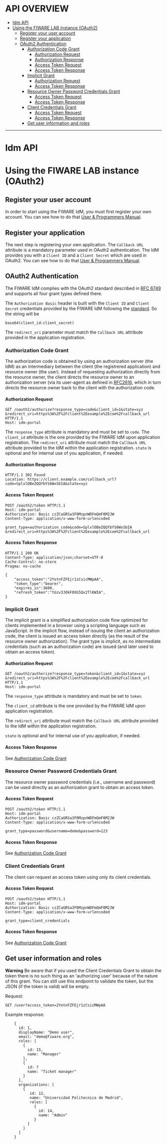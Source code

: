 # API OVERVIEW

+ [Idm API](#def-apiIdm)
+ [Using the FIWARE LAB instance (OAuth2)](#def-apiOAuth)
  + [Register your user account](#def-userAccount)
  + [Register your application](#def-registerApplication)
  + [OAuth2 Authentication](#def-oauth2Auth)
     - [Authorization Code Grant](#def-codeGrant)
       - [Authorization Request](#def-codeGrantAuthReq)
       - [Authorization Response](#def-codeGrantAuthRes)
       - [Access Token Request](#def-codeGrantTokReq)
       - [Access Token Response](#def-codeGrantTokRes)
     - [Implicit Grant](#def-implicitGrant)
       - [Authorization Request](#def-impliGrantAuthReq)
       - [Access Token Response](#def-impliGrantTokRes)
     - [Resource Owner Password Credentials Grant](#def-passwordGrant)
       - [Access Token Request](#def-passGrantTokReq)
       - [Access Token Response](#def-passGrantTokRes)
     - [Client Credentials Grant](#def-credentialsGrant)
        - [Access Token Request](#def-credGrantTokReq)
       - [Access Token Response](#def-credGrantTokRes)
    + [Get user information and roles](#def-getUserInfo)
---
<a name="def-apiIdm"></a>
# Idm API 


<a name="def-apiOAuth"></a>
# Using the FIWARE LAB instance (OAuth2)

<a name="def-userAccount"></a>
## Register your user account


In order to start using the FIWARE IdM, you must first register your
own account. You can see how to do that [User & Programmers Manual](http://mesias.readthedocs.org/en/latest/user_guide/#def-user-guide).

<a name="def-registerApplication"></a>
## Register your application

The next step is registering your own application. The `Callback URL` attribute is a mandatory parameter used in OAuth2 authentication. The IdM provides you with a `Client ID` and a `Client Secret` which are used in OAuth2. You can see how to do that [User & Programmers Manual](http://mesias.readthedocs.org/en/latest/user_guide/#def-register-app).

<a name="def-oauth2Auth"></a>
## OAuth2 Authentication

The FIWARE IdM complies with the OAuth2 standard described in [RFC
6749](http://tools.ietf.org/html/rfc6749) and supports all four grant types defined there.

The `Authorization Basic` header is built with the `Client ID` and
`Client Secret` credentials provided by the FIWARE IdM following the 
[standard](http://tools.ietf.org/html/rfc2617). So the string will be

~~~
base64(client_id:client_secret)
~~~

The `redirect_uri` parameter must match the `Callback URL` attribute
provided in the application registration.

<a name="def-codeGrant"></a>
### Authorization Code Grant

The authorization code is obtained by using an authorization server (the
IdM) as an intermediary between the client (the registrered application)
and resource owner (the user). Instead of requesting authorization
directly from the resource owner, the client directs the resource owner
to an authorization server (via its user-agent as defined in
[RFC2616](http://tools.ietf.org/html/rfc2616>), which in turn directs
the resource owner back to the client with the authorization code.

<a name="def-codeGrantAuthReq"></a>
#### Authorization Request

~~~
GET /oauth2/authorize?response_type=code&client_id=1&state=xyz
&redirect_uri=https%3A%2F%2Fclient%2Eexample%2Ecom%2Fcallback_url HTTP/1.1
Host: idm-portal
~~~
The `response_type` attribute is mandatory and must be set to
`code`. The `client_id` attribute is the one provided by the FIWARE
IdM upon application registration. The `redirect_uri` attribute must
match the `Callback URL` attribute provided to the IdM within the
application registration. `state` is optional and for internal use of
you application, if needed.

<a name="def-codeGrantAuthRes"></a>
#### Authorization Response

~~~
HTTP/1.1 302 Found
Location: https://client.example.com/callback_url?code=SplxlOBeZQQYbYS6WxSbIA&state=xyz
~~~
<a name="def-codeGrantTokReq"></a>
#### Access Token Request

~~~
POST /oauth2/token HTTP/1.1
Host: idm-portal
Authorization: Basic czZCaGRSa3F0MzpnWDFmQmF0M2JW
Content-Type: application/x-www-form-urlencoded

grant_type=authorization_code&code=SplxlOBeZQQYbYS6WxSbIA
&redirect_uri=https%3A%2F%2Fclient%2Eexample%2Ecom%2Fcallback_url
~~~
<a name="def-codeGrantTokRes"></a>
#### Access Token Response
~~~
HTTP/1.1 200 OK
Content-Type: application/json;charset=UTF-8
Cache-Control: no-store
Pragma: no-cache

{
    "access_token":"2YotnFZFEjr1zCsicMWpAA",
    "token_type":"bearer",
    "expires_in":3600,
    "refresh_token":"tGzv3JOkF0XG5Qx2TlKWIA",
}
~~~
<a name="def-implicitGrant"></a>
### Implicit Grant

The implicit grant is a simplified authorization code flow optimized for
clients implemented in a browser using a scripting language such as
JavaScript. In the implicit flow, instead of issuing the client an
authorization code, the client is issued an access token directly (as
the result of the resource owner authorization). The grant type is
implicit, as no intermediate credentials (such as an authorization code)
are issued (and later used to obtain an access token).

<a name="def-impliGrantAuthReq"></a>
#### Authorization Request
~~~
GET /oauth2/authorize?response_type=token&client_id=1&state=xyz
&redirect_uri=https%3A%2F%2Fclient%2Eexample%2Ecom%2Fcallback_url HTTP/1.1
Host: idm-portal
~~~

The `response_type` attribute is mandatory and must be set to `token`.

The `client_id` attribute is the one provided by the FIWARE IdM upon application registration. 

The `redirect_uri` attribute must match the `Callback URL` attribute provided to the IdM within the application registration. 

`state` is optional and for internal use of you application, if needed.

<a name="def-impliGrantTokRes"></a>
#### Access Token Response
See [Authorization Code Grant](#def-codeGrantTokRes)

<a name="def-passwordGrant"></a>
### Resource Owner Password Credentials Grant

The resource owner password credentials (i.e., username and password)
can be used directly as an authorization grant to obtain an access
token.

<a name="def-passGrantTokReq"></a>
#### Access Token Request
~~~
POST /oauth2/token HTTP/1.1
Host: idm-portal
Authorization: Basic czZCaGRSa3F0MzpnWDFmQmF0M2JW
Content-Type: application/x-www-form-urlencoded

grant_type=password&username=demo&password=123
~~~
<a name="def-passGrantTokRes"></a>
#### Access Token Response
See [Authorization Code Grant](#def-codeGrantTokRes)

<a name="def-credentialsGrant"></a>
### Client Credentials Grant

The client can request an access token using only its client
credentials.

<a name="def-credGrantTokReq"></a>
#### Access Token Request

~~~
POST /oauth2/token HTTP/1.1
Host: idm-portal
Authorization: Basic czZCaGRSa3F0MzpnWDFmQmF0M2JW
Content-Type: application/x-www-form-urlencoded

grant_type=client_credentials
~~~

<a name="def-credGrantTokRes"></a>
#### Access Token Response

See [Authorization Code Grant](#def-codeGrantTokRes)

<a name="def-getUserInfo"></a>
## Get user information and roles
**Warning**
Be aware that if you used the Client Credentials Grant to obtain the token there is no such thing as an 'authorizing user' because of the nature of this grant. You can still use this endpoint to validate the token, but the JSON (if the token is valid) will be empty.
 
Request:
~~~
GET /user?access_token=2YotnFZFEjr1zCsicMWpAA
~~~
Example response:
~~~
    {
      id: 1,
      displayName: "Demo user",
      email: "demo@fiware.org",
      roles: [
        {
          id: 15,
          name: "Manager"
        },
        {
          id: 7
          name: "Ticket manager"
        }
      ],
      organizations: [
        {
           id: 12,
           name: "Universidad Politecnica de Madrid",
           roles: [
             {
               id: 14,
               name: "Admin"
             }
          ]
        }
      ]
    }
~~~